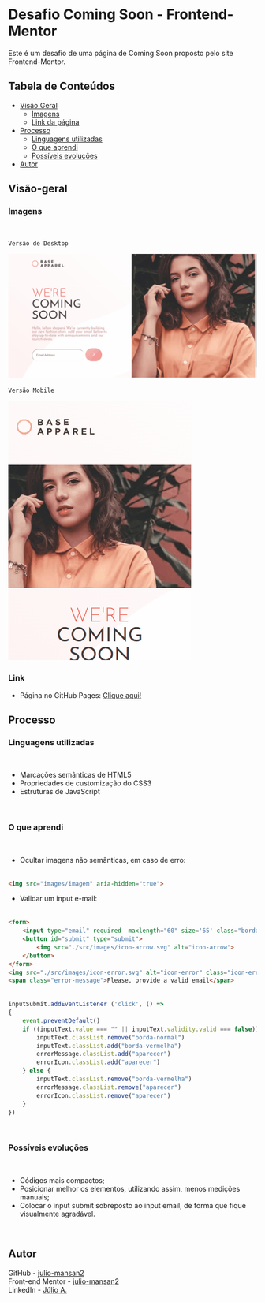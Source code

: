# Desafio Coming Soon - Frontend-Mentor

Este é um desafio de uma página de Coming Soon proposto pelo site Frontend-Mentor.

## Tabela de Conteúdos

- [Visão Geral](#visão-geral)
    - [Imagens](#imagens)
    - [Link da página](#link)
- [Processo](#processo)
    - [Linguagens utilizadas](#linguagens-utilizadas)
    - [O que aprendi](#o-que-aprendi)
    - [Possíveis evoluções](#possíveis-evoluções)
- [Autor](#autor)

## Visão-geral

### Imagens

<br>

````
Versão de Desktop
````

   <img src="./src/design/desktop-design.gif" alt="desktop-design">

<br>

````
Versão Mobile
````

 <img src="./src/design/mobile-design.gif" alt="mobile-design">

### Link

- Página no GitHub Pages: <a href="https://julio-mansan2.github.io/base-apparel-coming-soon/">Clique aqui!</a>

## Processo

### Linguagens utilizadas

<br>

- Marcações semânticas de HTML5
- Propriedades de customização do CSS3
- Estruturas de JavaScript

<br>

### O que aprendi

<br>

- Ocultar imagens não semânticas, em caso de erro:

````html

<img src="images/imagem" aria-hidden="true">

````

- Validar um input e-mail:

````html

<form>
    <input type="email" required  maxlength="60" size='65' class="borda-normal" name="" id="email" placeholder="Email Address">
    <button id="submit" type="submit">
        <img src="./src/images/icon-arrow.svg" alt="icon-arrow">
    </button>
</form>
<img src="./src/images/icon-error.svg" alt="icon-error" class="icon-error">
<span class="error-message">Please, provide a valid email</span>
````
````javascript

inputSubmit.addEventListener ('click', () =>   
{
    event.preventDefault()
    if ((inputText.value === "" || inputText.validity.valid === false)) {            
        inputText.classList.remove("borda-normal")
        inputText.classList.add("borda-vermelha")
        errorMessage.classList.add("aparecer")
        errorIcon.classList.add("aparecer")
    } else {
        inputText.classList.remove("borda-vermelha")
        errorMessage.classList.remove("aparecer")
        errorIcon.classList.remove("aparecer")
    }
})


````
<br>

### Possíveis evoluções

<br>

- Códigos mais compactos;
- Posicionar melhor os elementos, utilizando assim, menos medições manuais;
- Colocar o input submit sobreposto ao input email, de forma que fique visualmente agradável.

<br>

## Autor

GitHub - <a href="https://github.com/julio-mansan2">julio-mansan2</a> <br>
Front-end Mentor - <a href="https://www.frontendmentor.io/profile/julio-mansan2">julio-mansan2</a> <br>
LinkedIn - <a href="https://www.linkedin.com/in/j%C3%BAlio-a-mansan-3415a7249/">Júlio A.</a> <br>
